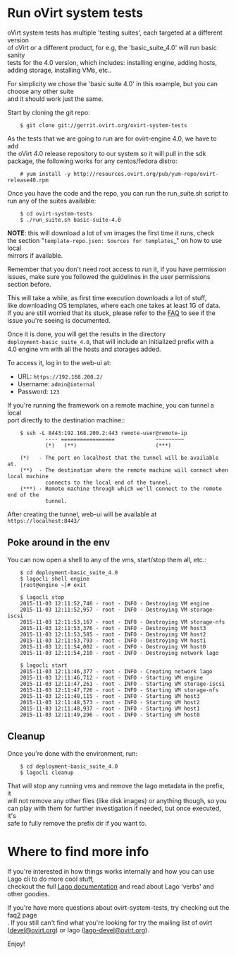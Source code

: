 Run oVirt system tests
======================
oVirt system tests has multiple 'testing suites', each targeted at a different version<br>
of oVirt or a different product, for e.g, the 'basic_suite_4.0' will run basic sanity<br>
tests for the 4.0 version, which includes: installing engine, adding hosts, adding storage, installing VMs, etc..

For simplicity we chose the 'basic suite 4.0' in this example, but you can choose any other suite<br>
and it should work just the same.

Start by cloning the git repo:
```
    $ git clone git://gerrit.ovirt.org/ovirt-system-tests
```

As the tests that we are going to run are for ovirt-engine 4.0, we have to add<br>
the oVirt 4.0 release repository to our system so it will pull in the sdk<br>
package, the following works for any centos/fedora distro:

```
    # yum install -y http://resources.ovirt.org/pub/yum-repo/ovirt-release40.rpm
```

Once you have the code and the repo, you can run the run_suite.sh script to<br>
run any of the suites available:

```
    $ cd ovirt-system-tests
    $ ./run_suite.sh basic-suite-4.0
```

**NOTE**: this will download a lot of vm images the first time it runs, check<br>
the section "`template-repo.json: Sources for templates`_" on how to use local<br>
mirrors if available.

Remember that you don't need root access to run it, if you have permission<br>
issues, make sure you followed the guidelines in the user permissions section before.<br>

This will take a while, as first time execution downloads a lot of stuff,<br>
like downloading OS templates, where each one takes at least 1G of data.<br>
If you are still worried that its stuck, please refer to the [FAQ](docs/general/faq.html)
to see if the issue you're seeing is documented.

Once it is done, you will get the results in the directory<br>
`deployment-basic_suite_4.0`, that will include an initialized prefix with a<br>
4.0 engine vm with all the hosts and storages added.

To access it, log in to the web-ui at:

* URL: `https://192.168.200.2/`
* Username: `admin@internal`
* Password: `123`

If you're running the framework on a remote machine, you can tunnel a local<br>
port directly to the destination machine::
```
    $ ssh -L 8443:192.168.200.2:443 remote-user@remote-ip
            ---- =================             ~~~~~~~~~
            (*)   (**)                         (***)

    (*)   - The port on localhost that the tunnel will be available at.
    (**)  - The destination where the remote machine will connect when local machine
            connects to the local end of the tunnel.
    (***) - Remote machine through which we'll connect to the remote end of the
            tunnel.
```
After creating the tunnel, web-ui will be available at `https://localhost:8443/`


Poke around in the env
------------------------

You can now open a shell to any of the vms, start/stop them all, etc.:
```
    $ cd deployment-basic_suite_4.0
    $ lagocli shell engine
    [root@engine ~]# exit

    $ lagocli stop
    2015-11-03 12:11:52,746 - root - INFO - Destroying VM engine
    2015-11-03 12:11:52,957 - root - INFO - Destroying VM storage-iscsi
    2015-11-03 12:11:53,167 - root - INFO - Destroying VM storage-nfs
    2015-11-03 12:11:53,376 - root - INFO - Destroying VM host3
    2015-11-03 12:11:53,585 - root - INFO - Destroying VM host2
    2015-11-03 12:11:53,793 - root - INFO - Destroying VM host1
    2015-11-03 12:11:54,002 - root - INFO - Destroying VM host0
    2015-11-03 12:11:54,210 - root - INFO - Destroying network lago

    $ lagocli start
    2015-11-03 12:11:46,377 - root - INFO - Creating network lago
    2015-11-03 12:11:46,712 - root - INFO - Starting VM engine
    2015-11-03 12:11:47,261 - root - INFO - Starting VM storage-iscsi
    2015-11-03 12:11:47,726 - root - INFO - Starting VM storage-nfs
    2015-11-03 12:11:48,115 - root - INFO - Starting VM host3
    2015-11-03 12:11:48,573 - root - INFO - Starting VM host2
    2015-11-03 12:11:48,937 - root - INFO - Starting VM host1
    2015-11-03 12:11:49,296 - root - INFO - Starting VM host0
```

Cleanup
---------

Once you're done with the environment, run:
```
    $ cd deployment-basic_suite_4.0
    $ lagocli cleanup
```
That will stop any running vms and remove the lago metadata in the prefix, it<br>
will not remove any other files (like disk images) or anything though, so you<br>
can play with them for further investigation if needed, but once executed, it's<br>
safe to fully remove the prefix dir if you want to.

Where to find more info
=======================

If you're interested in how things works internally and how you can use Lago cli to do more cool stuff,<br>
checkout the full [Lago documentation][1] and read about Lago 'verbs' and other goodies.

If you're have more questions about ovirt-system-tests, try checking out the faq[2] page<br>.
If you still can't find what you're looking for try the mailing list of ovirt (devel@ovirt.org) or lago (lago-devel@ovirt.org).

Enjoy!


[1]: http://lago.readthedocs.io/en/stable/
[2]: docs/general/faq.html
